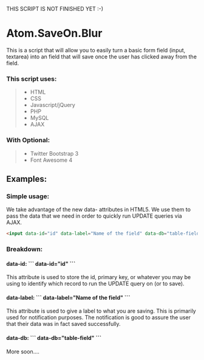 <p>THIS SCRIPT IS NOT FINISHED YET :-)</p>
<h1>Atom.SaveOn.Blur</h1>

<p>This is a script that will allow you to easily turn a basic form field (input, textarea) into an field that will save once the user has clicked away from the field.</p>

<h3>This script uses:</h3>

<blockquote>
	<ul>
		<li>HTML</li>
		<li>CSS</li>
		<li>Javascript/jQuery</li>
		<li>PHP</li>
		<li>MySQL</li>
		<li>AJAX</li>
	</ul>
</blockquote>

<h3>With Optional:</h3>

<blockquote>
	<ul>
		<li>Twitter Bootstrap 3</li>
		<li>Font Awesome 4</li>
	</ul>
</blockquote>


<h2>Examples:</h2>

<h3>Simple usage:</h3>
<p>We take advantage of the new data- attributes in HTML5.  We use them to pass the data that we need in order to quickly run UPDATE queries via AJAX.</p>

```html
<input data-id="id" data-label="Name of the field" data-db="table-field">
```

<h3>Breakdown:</h3>

<h4>data-id: ``` data-id="id" ```</h4>
<p>This attribute is used to store the id, primary key, or whatever you may be using to identify which record to run the UPDATE query on (or to save).</p>


<h4>data-label: ``` data-label="Name of the field" ```</h4>
<p>This attribute is used to give a label to what you are saving. This is primarily used for notification purposes.  The notification is good to assure the user that their data was in fact saved successfully.</p>

<h4>data-db: ``` data-db="table-field" ```</h4>


<p>More soon....</p>